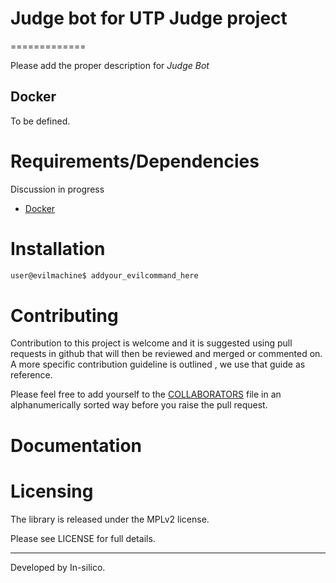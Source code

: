 # Judge bot for UTP Judge project
=============

Please add the proper description for *Judge Bot*

## Docker

To be defined.



Requirements/Dependencies
=========================

Discussion in progress 
- [Docker](https://www.docker.com/)


Installation
============

```sh
user@evilmachine$ addyour_evilcommand_here 
```


Contributing
============

Contribution to this project is welcome and it is suggested using pull requests
in github that will then be reviewed and merged or commented on. A more specific
contribution guideline is outlined ,
we use that guide as reference.

Please feel free to add yourself to the 
[COLLABORATORS](https://github.com/in-silico/judge-backend/blob/master/COLLABORATORS) 
file in an alphanumerically sorted way before you raise the pull request.

Documentation
=============


Licensing
=========

The library is released under the MPLv2 license.

Please see LICENSE for full details.

_______

Developed by In-silico.
